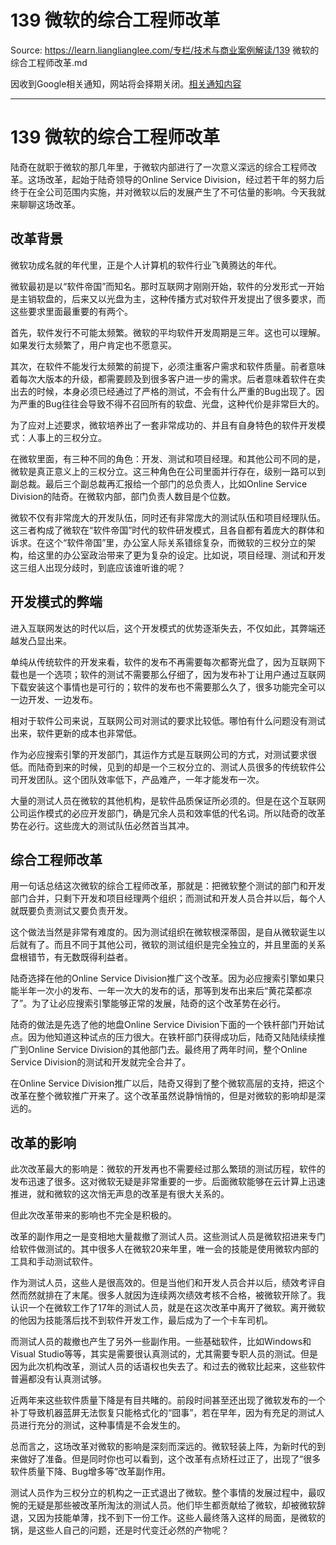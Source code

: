 # 139 微软的综合工程师改革 

Source: https://learn.lianglianglee.com/专栏/技术与商业案例解读/139 微软的综合工程师改革.md

因收到Google相关通知，网站将会择期关闭。[相关通知内容](https://lumendatabase.org/notices/44265620)

---

# 139 微软的综合工程师改革

陆奇在就职于微软的那几年里，于微软内部进行了一次意义深远的综合工程师改革。这场改革，起始于陆奇领导的Online Service Division，经过若干年的努力后终于在全公司范围内实施，并对微软以后的发展产生了不可估量的影响。今天我就来聊聊这场改革。

## 改革背景

微软功成名就的年代里，正是个人计算机的软件行业飞黄腾达的年代。

微软最初是以“软件帝国”而知名。那时互联网才刚刚开始，软件的分发形式一开始是主销软盘的，后来又以光盘为主，这种传播方式对软件开发提出了很多要求，而这些要求里面最重要的有两个。

首先，软件发行不可能太频繁。微软的平均软件开发周期是三年。这也可以理解。如果发行太频繁了，用户肯定也不愿意买。

其次，在软件不能发行太频繁的前提下，必须注重客户需求和软件质量。前者意味着每次大版本的升级，都需要顾及到很多客户进一步的需求。后者意味着软件在卖出去的时候，本身必须已经通过了严格的测试，不会有什么严重的Bug出现了。因为严重的Bug往往会导致不得不召回所有的软盘、光盘，这种代价是非常巨大的。

为了应对上述要求，微软培养出了一套非常成功的、并且有自身特色的软件开发模式：人事上的三权分立。

在微软里面，有三种不同的角色：开发、测试和项目经理。和其他公司不同的是，微软是真正意义上的三权分立。这三种角色在公司里面并行存在，级别一路可以到副总裁。最后三个副总裁再汇报给一个部门的总负责人，比如Online Service Division的陆奇。在微软内部，部门负责人数目是个位数。

微软不仅有非常庞大的开发队伍，同时还有非常庞大的测试队伍和项目经理队伍。这三者构成了微软在“软件帝国”时代的软件研发模式，且各自都有着庞大的群体和诉求。在这个“软件帝国”里，办公室人际关系错综复杂，而微软的三权分立的架构，给这里的办公室政治带来了更为复杂的设定。比如说，项目经理、测试和开发这三组人出现分歧时，到底应该谁听谁的呢？

## 开发模式的弊端

进入互联网发达的时代以后，这个开发模式的优势逐渐失去，不仅如此，其弊端还越发凸显出来。

单纯从传统软件的开发来看，软件的发布不再需要每次都寄光盘了，因为互联网下载也是一个选项；软件的测试不需要那么仔细了，因为发布补丁让用户通过互联网下载安装这个事情也是可行的；软件的发布也不需要那么久了，很多功能完全可以一边开发、一边发布。

相对于软件公司来说，互联网公司对测试的要求比较低。哪怕有什么问题没有测试出来，软件更新的成本也非常低。

作为必应搜索引擎的开发部门，其运作方式是互联网公司的方式，对测试要求很低。而陆奇到来的时候，见到的却是一个三权分立的、测试人员很多的传统软件公司开发团队。这个团队效率低下，产品难产，一年才能发布一次。

大量的测试人员在微软的其他机构，是软件品质保证所必须的。但是在这个互联网公司运作模式的必应开发部门，确是冗余人员和效率低的代名词。所以陆奇的改革势在必行。这些庞大的测试队伍必然首当其冲。

## 综合工程师改革

用一句话总结这次微软的综合工程师改革，那就是：把微软整个测试的部门和开发部门合并，只剩下开发和项目经理两个组织；而测试和开发人员合并以后，每个人就既要负责测试又要负责开发。

这个做法当然是非常有难度的。因为测试组织在微软根深蒂固，是自从微软诞生以后就有了。而且不同于其他公司，微软的测试组织是完全独立的，并且里面的关系盘根错节，有无数既得利益者。

陆奇选择在他的Online Service Division推广这个改革。因为必应搜索引擎如果只能半年一次小的发布、一年一次大的发布的话，那等到发布出来后“黄花菜都凉了”。为了让必应搜索引擎能够正常的发展，陆奇的这个改革势在必行。

陆奇的做法是先选了他的地盘Online Service Division下面的一个铁杆部门开始试点。因为他知道这种试点的压力很大。在铁杆部门获得成功后，陆奇又陆陆续续推广到Online Service Division的其他部门去。最终用了两年时间，整个Online Service Division的测试和开发就完全合并了。

在Online Service Division推广以后，陆奇又得到了整个微软高层的支持，把这个改革在整个微软推广开来了。这个改革虽然说静悄悄的，但是对微软的影响却是深远的。

## 改革的影响

此次改革最大的影响是：微软的开发再也不需要经过那么繁琐的测试历程，软件的发布迅速了很多。这对微软无疑是非常重要的一步。后面微软能够在云计算上迅速推进，就和微软的这次悄无声息的改革是有很大关系的。

但此次改革带来的影响也不完全是积极的。

改革的副作用之一是变相地大量裁撤了测试人员。这些测试人员是微软招进来专门给软件做测试的。其中很多人在微软20来年里，唯一会的技能是使用微软内部的工具和手动测试软件。

作为测试人员，这些人是很高效的。但是当他们和开发人员合并以后，绩效考评自然而然就排在了末尾。很多人就因为连续两次绩效考核不合格，被微软开除了。我认识一个在微软工作了17年的测试人员，就是在这次改革中离开了微软。离开微软的他因为技能落后找不到软件开发工作，最后成为了一个卡车司机。

而测试人员的裁撤也产生了另外一些副作用。一些基础软件，比如Windows和Visual Studio等等，其实是需要很认真测试的，尤其需要专职人员的测试。但是因为此次机构改革，测试人员的话语权也失去了。和过去的微软比起来，这些软件普遍都没有认真测试够。

近两年来这些软件质量下降是有目共睹的。前段时间甚至还出现了微软发布的一个补丁导致机器蓝屏无法恢复只能格式化的“囧事”，若在早年，因为有充足的测试人员进行充分的测试，这种事情是不会发生的。

总而言之，这场改革对微软的影响是深刻而深远的。微软轻装上阵，为新时代的到来做好了准备。但是同时你也可以看到，这个改革有点矫枉过正了，出现了“很多软件质量下降、Bug增多等”改革副作用。

测试人员作为三权分立的机构之一正式退出了微软。整个事情的发展过程中，最叹惋的无疑是那些被改革所淘汰的测试人员。他们毕生都贡献给了微软，却被微软辞退，又因为技能单薄，找不到下一份工作。这些人最终落入这样的局面，是微软的锅，是这些人自己的问题，还是时代变迁必然的产物呢？